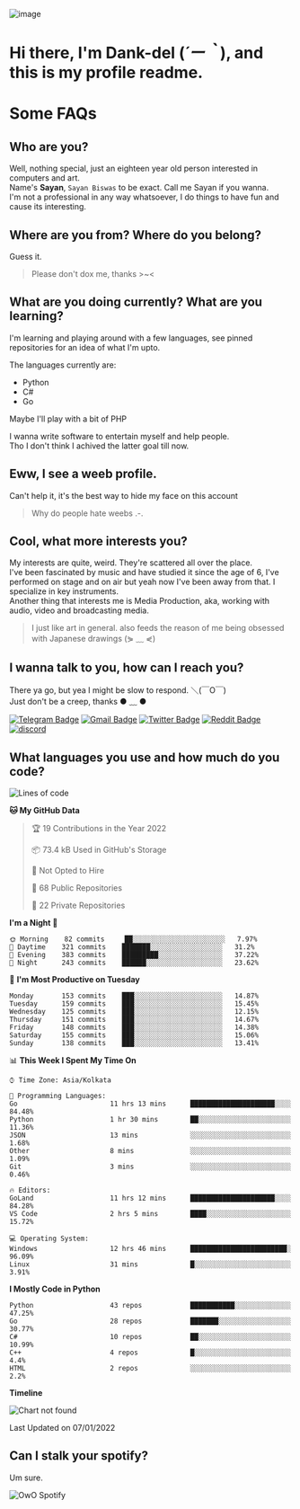 ![image](https://user-images.githubusercontent.com/63096193/125182844-29f20800-e22f-11eb-8dc9-b0f2d29647bb.png)

# **Hi there, I'm Dank-del (*´ー｀*), and this is my profile readme.**
<!--  [![Profile views](https://gpvc.arturio.dev/dank-del)](https://github.com/dank-del) -->
# Some FAQs

## **Who are you?**

Well, nothing special, just an eighteen year old person interested in computers and art. \
Name's **Sayan**, `Sayan Biswas` to be exact. Call me Sayan if you wanna. \
I'm not a professional in any way whatsoever, I do things to have fun and cause its interesting.

## **Where are you from? Where do you belong?**

Guess it.
> Please don't dox me, thanks >~<

## **What are you doing currently? What are you learning?**

I'm learning and playing around with a few languages, see pinned repositories for an idea of what I'm upto.

The languages currently are:

- Python
- C#
- Go

Maybe I'll play with a bit of PHP

I wanna write software to entertain myself and help people. \
Tho I don't think I achived the latter goal till now.

## **Eww, I see a weeb profile.**

Can't help it, it's the best way to hide my face on this account
> Why do people hate weebs .-.

## **Cool, what more interests you?**

My interests are quite, weird. They're scattered all over the place. \
I've been fascinated by music and have studied it since the age of 6, I've performed on stage and on air but yeah now I've been away from that. I specialize in key instruments. \
Another thing that interests me is Media Production, aka, working with audio, video and broadcasting media.

> I just like art in general. also feeds the reason of me being obsessed with Japanese drawings (⋟ ﹏ ⋞)

## **I wanna talk to you, how can I reach you?**

There ya go, but yea I might be slow to respond. ＼(￣O￣) \
Just don't be a creep, thanks ● ﹏ ●

[![Telegram Badge](https://img.shields.io/badge/-dank_as_fuck-1ca0f1?style=flat-square&logo=telegram&logoColor=white&link=https://t.me/dank_as_fuck)](https://t.me/dank_as_fuck)
[![Gmail Badge](https://img.shields.io/badge/-chizuru@kanojo.tk-c14438?style=flat-square&logo=Gmail&logoColor=white&link=mailto:chizuru@kanojo.tk)](mailto:chizuru@kanojo.tk)
[![Twitter Badge](https://img.shields.io/twitter/follow/TheDankDel?style=social)](https://twitter.com/TheDankDel)
[![Reddit Badge](https://img.shields.io/reddit/user-karma/combined/dank_as_fuck_?style=social)](https://www.reddit.com/user/dank_as_fuck_/)
[![discord](https://discord-md-badge.vercel.app/api/shield/506536929152466945?style=social)](https://discordapp.com/users/506536929152466945)

## **What languages you use and how much do you code?**

<!--START_SECTION:waka-->
![Lines of code](https://img.shields.io/badge/From%20Hello%20World%20I%27ve%20Written-864%20Thousand%20lines%20of%20code-blue)

**🐱 My GitHub Data** 

> 🏆 19 Contributions in the Year 2022
 > 
> 📦 73.4 kB Used in GitHub's Storage 
 > 
> 🚫 Not Opted to Hire
 > 
> 📜 68 Public Repositories 
 > 
> 🔑 22 Private Repositories  
 > 
**I'm a Night 🦉** 

```text
🌞 Morning    82 commits     ██░░░░░░░░░░░░░░░░░░░░░░░   7.97% 
🌆 Daytime    321 commits    ███████░░░░░░░░░░░░░░░░░░   31.2% 
🌃 Evening    383 commits    █████████░░░░░░░░░░░░░░░░   37.22% 
🌙 Night      243 commits    ██████░░░░░░░░░░░░░░░░░░░   23.62%

```
📅 **I'm Most Productive on Tuesday** 

```text
Monday       153 commits    ███░░░░░░░░░░░░░░░░░░░░░░   14.87% 
Tuesday      159 commits    ███░░░░░░░░░░░░░░░░░░░░░░   15.45% 
Wednesday    125 commits    ███░░░░░░░░░░░░░░░░░░░░░░   12.15% 
Thursday     151 commits    ███░░░░░░░░░░░░░░░░░░░░░░   14.67% 
Friday       148 commits    ███░░░░░░░░░░░░░░░░░░░░░░   14.38% 
Saturday     155 commits    ███░░░░░░░░░░░░░░░░░░░░░░   15.06% 
Sunday       138 commits    ███░░░░░░░░░░░░░░░░░░░░░░   13.41%

```


📊 **This Week I Spent My Time On** 

```text
⌚︎ Time Zone: Asia/Kolkata

💬 Programming Languages: 
Go                       11 hrs 13 mins      █████████████████████░░░░   84.48% 
Python                   1 hr 30 mins        ██░░░░░░░░░░░░░░░░░░░░░░░   11.36% 
JSON                     13 mins             ░░░░░░░░░░░░░░░░░░░░░░░░░   1.68% 
Other                    8 mins              ░░░░░░░░░░░░░░░░░░░░░░░░░   1.09% 
Git                      3 mins              ░░░░░░░░░░░░░░░░░░░░░░░░░   0.46%

🔥 Editors: 
GoLand                   11 hrs 12 mins      █████████████████████░░░░   84.28% 
VS Code                  2 hrs 5 mins        ████░░░░░░░░░░░░░░░░░░░░░   15.72%

💻 Operating System: 
Windows                  12 hrs 46 mins      ████████████████████████░   96.09% 
Linux                    31 mins             █░░░░░░░░░░░░░░░░░░░░░░░░   3.91%

```

**I Mostly Code in Python** 

```text
Python                   43 repos            ███████████░░░░░░░░░░░░░░   47.25% 
Go                       28 repos            ███████░░░░░░░░░░░░░░░░░░   30.77% 
C#                       10 repos            ██░░░░░░░░░░░░░░░░░░░░░░░   10.99% 
C++                      4 repos             █░░░░░░░░░░░░░░░░░░░░░░░░   4.4% 
HTML                     2 repos             ░░░░░░░░░░░░░░░░░░░░░░░░░   2.2%

```


**Timeline**

![Chart not found](https://raw.githubusercontent.com/Dank-del/Dank-del/main/charts/bar_graph.png) 


 Last Updated on 07/01/2022
<!--END_SECTION:waka-->

## **Can I stalk your spotify?**

Um sure.

![OwO Spotify](https://spotify-recently-played-readme.vercel.app/api?user=31fdrsslnr7nvq4ytqwtw7c4rxfm&count=5)
